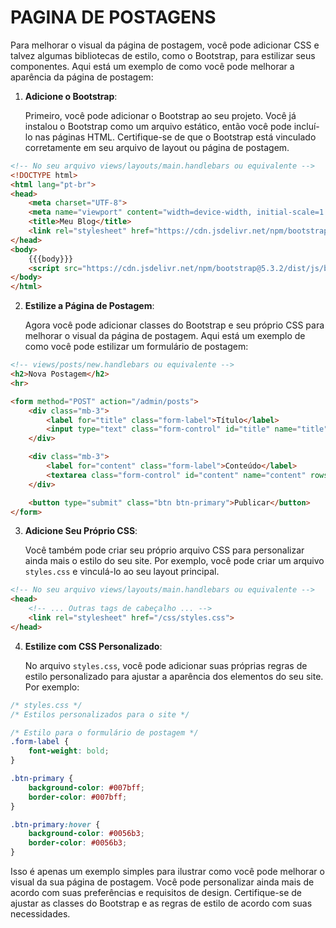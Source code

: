 # PAGINA DE POSTAGENS
Para melhorar o visual da página de postagem, você pode adicionar CSS e talvez algumas bibliotecas de estilo, como o Bootstrap, para estilizar seus componentes. Aqui está um exemplo de como você pode melhorar a aparência da página de postagem:

1. **Adicione o Bootstrap**:

   Primeiro, você pode adicionar o Bootstrap ao seu projeto. Você já instalou o Bootstrap como um arquivo estático, então você pode incluí-lo nas páginas HTML. Certifique-se de que o Bootstrap está vinculado corretamente em seu arquivo de layout ou página de postagem.

```html
<!-- No seu arquivo views/layouts/main.handlebars ou equivalente -->
<!DOCTYPE html>
<html lang="pt-br">
<head>
    <meta charset="UTF-8">
    <meta name="viewport" content="width=device-width, initial-scale=1.0">
    <title>Meu Blog</title>
    <link rel="stylesheet" href="https://cdn.jsdelivr.net/npm/bootstrap@5.3.2/dist/css/bootstrap.min.css" integrity="sha384-pzjw8f+ua7Kw1TIq0v8FqFjcJ6pajs/rfdfs3SO+k1W1GBkRD5Buj2v8zvH58d5P" crossorigin="anonymous">
</head>
<body>
    {{{body}}}
    <script src="https://cdn.jsdelivr.net/npm/bootstrap@5.3.2/dist/js/bootstrap.bundle.min.js" integrity="sha384-C6RzsynM9kWDrMNeT87bh95OGNyZPhcTNXj1NW7RuBCsyN/o0jlpcV8Qyq46cDfL" crossorigin="anonymous"></script>
</body>
</html>
```

2. **Estilize a Página de Postagem**:

   Agora você pode adicionar classes do Bootstrap e seu próprio CSS para melhorar o visual da página de postagem. Aqui está um exemplo de como você pode estilizar um formulário de postagem:

```html
<!-- views/posts/new.handlebars ou equivalente -->
<h2>Nova Postagem</h2>
<hr>

<form method="POST" action="/admin/posts">
    <div class="mb-3">
        <label for="title" class="form-label">Título</label>
        <input type="text" class="form-control" id="title" name="title" required>
    </div>

    <div class="mb-3">
        <label for="content" class="form-label">Conteúdo</label>
        <textarea class="form-control" id="content" name="content" rows="4" required></textarea>
    </div>

    <button type="submit" class="btn btn-primary">Publicar</button>
</form>
```

3. **Adicione Seu Próprio CSS**:

   Você também pode criar seu próprio arquivo CSS para personalizar ainda mais o estilo do seu site. Por exemplo, você pode criar um arquivo `styles.css` e vinculá-lo ao seu layout principal.

```html
<!-- No seu arquivo views/layouts/main.handlebars ou equivalente -->
<head>
    <!-- ... Outras tags de cabeçalho ... -->
    <link rel="stylesheet" href="/css/styles.css">
</head>
```

4. **Estilize com CSS Personalizado**:

   No arquivo `styles.css`, você pode adicionar suas próprias regras de estilo personalizado para ajustar a aparência dos elementos do seu site. Por exemplo:

```css
/* styles.css */
/* Estilos personalizados para o site */

/* Estilo para o formulário de postagem */
.form-label {
    font-weight: bold;
}

.btn-primary {
    background-color: #007bff;
    border-color: #007bff;
}

.btn-primary:hover {
    background-color: #0056b3;
    border-color: #0056b3;
}
```

Isso é apenas um exemplo simples para ilustrar como você pode melhorar o visual da sua página de postagem. Você pode personalizar ainda mais de acordo com suas preferências e requisitos de design. Certifique-se de ajustar as classes do Bootstrap e as regras de estilo de acordo com suas necessidades.